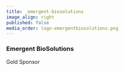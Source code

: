 ```yaml
---
title: _emergent-biosolutions
image_align: right
published: false
media_order: logo-emergentbiosolutions.png
---
```


### Emergent BioSolutions
Gold Sponsor
